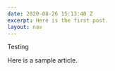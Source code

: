 ```yaml
---
date: 2020-08-26 15:13:40 Z
excerpt: Here is the first post.
layout: nav
---
```


Testing

Here is a sample article.
